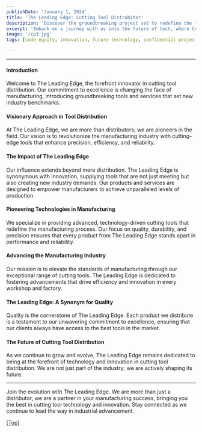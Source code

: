 ```yaml
---
publishDate: 'January 1, 2024'
title: 'The Leading Edge: Cutting Tool Distrubitor'
description: 'Discover the groundbreaking project set to redefine the technological landscape.'
excerpt: 'Embark on a journey with us into the future of tech, where Code Equity is reshaping how we think about technology and innovation.'
image: '/cp3.jpg' 
tags: [code equity, innovation, future technology, confidential project]

---
```

---

#### Introduction
Welcome to The Leading Edge, the forefront innovator in cutting tool distribution. Our commitment to excellence is changing the face of manufacturing, introducing groundbreaking tools and services that set new industry benchmarks.

#### Visionary Approach in Tool Distribution
At The Leading Edge, we are more than distributors; we are pioneers in the field. Our vision is to revolutionize the manufacturing industry with cutting-edge tools that enhance precision, efficiency, and reliability.

#### The Impact of The Leading Edge
Our influence extends beyond mere distribution. The Leading Edge is synonymous with innovation, supplying tools that are not just meeting but also creating new industry demands. Our products and services are designed to empower manufacturers to achieve unparalleled levels of production.

#### Pioneering Technologies in Manufacturing
We specialize in providing advanced, technology-driven cutting tools that redefine the manufacturing process. Our focus on quality, durability, and precision ensures that every product from The Leading Edge stands apart in performance and reliability.

#### Advancing the Manufacturing Industry
Our mission is to elevate the standards of manufacturing through our exceptional range of cutting tools. The Leading Edge is dedicated to fostering advancements that drive efficiency and innovation in every workshop and factory.

#### The Leading Edge: A Synonym for Quality
Quality is the cornerstone of The Leading Edge. Each product we distribute is a testament to our unwavering commitment to excellence, ensuring that our clients always have access to the best tools in the market.

#### The Future of Cutting Tool Distribution
As we continue to grow and evolve, The Leading Edge remains dedicated to being at the forefront of technology and innovation in cutting tool distribution. We are not just part of the industry; we are actively shaping its future.

---

Join the evolution with The Leading Edge. We are more than just a distributor; we are a partner in your manufacturing success, bringing you the best in cutting tool technology and innovation. Stay connected as we continue to lead the way in industrial advancement.

[[Top]](#top)
